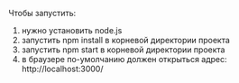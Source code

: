 Чтобы запустить:
1. нужно установить node.js
2. запустить npm install в корневой директории проекта
3. запустить npm start в корневой директории проекта
4. в браузере по-умолчанию должен открыться адрес: http://localhost:3000/
